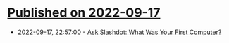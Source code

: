 # [Published on 2022-09-17](index.md)

* [2022-09-17, 22:57:00](https://slashdot.org/story/22/09/17/1612246/ask-slashdot-what-was-your-first-computer?utm_source=rss1.0mainlinkanon&utm_medium=feed) - [Ask Slashdot: What Was Your First Computer?](https://slashdot.org/story/22/09/17/1612246/ask-slashdot-what-was-your-first-computer?utm_source=rss1.0mainlinkanon&utm_medium=feed)
